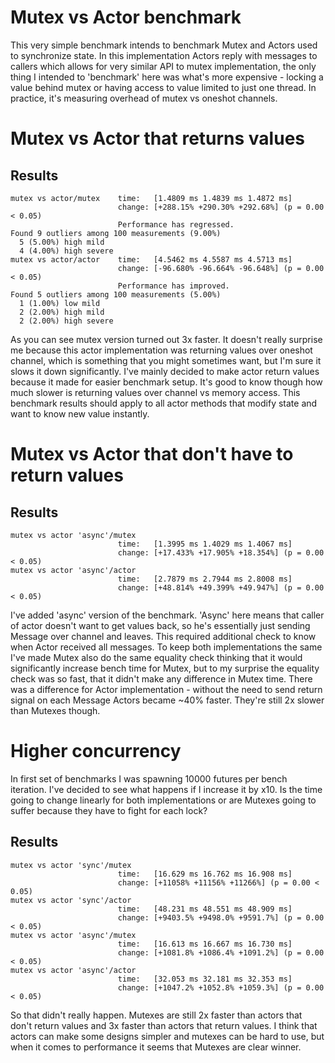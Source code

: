# Mutex vs Actor benchmark
This very simple benchmark intends to benchmark Mutex and Actors used to synchronize state.
In this implementation Actors reply with messages to callers which allows for very similar API to mutex implementation, the only
thing I intended to 'benchmark' here was what's more expensive - locking a value behind mutex or having
access to value limited to just one thread. In practice, it's measuring overhead of mutex vs oneshot channels.

# Mutex vs Actor that returns values
## Results

```
mutex vs actor/mutex    time:   [1.4809 ms 1.4839 ms 1.4872 ms]
                        change: [+288.15% +290.30% +292.68%] (p = 0.00 < 0.05)
                        Performance has regressed.
Found 9 outliers among 100 measurements (9.00%)
  5 (5.00%) high mild
  4 (4.00%) high severe
mutex vs actor/actor    time:   [4.5462 ms 4.5587 ms 4.5713 ms]
                        change: [-96.680% -96.664% -96.648%] (p = 0.00 < 0.05)
                        Performance has improved.
Found 5 outliers among 100 measurements (5.00%)
  1 (1.00%) low mild
  2 (2.00%) high mild
  2 (2.00%) high severe
```

As you can see mutex version turned out 3x faster. It doesn't really surprise me because this actor implementation was returning values
over oneshot channel, which is something that you might sometimes want, but I'm sure it slows it down significantly. I've mainly decided
to make actor return values because it made for easier benchmark setup. It's good to know though how much slower is returning values over channel
vs memory access. This benchmark results should apply to all actor methods that modify state and want to know new value instantly.

# Mutex vs Actor that don't have to return values
## Results

```
mutex vs actor 'async'/mutex
                        time:   [1.3995 ms 1.4029 ms 1.4067 ms]
                        change: [+17.433% +17.905% +18.354%] (p = 0.00 < 0.05)
mutex vs actor 'async'/actor
                        time:   [2.7879 ms 2.7944 ms 2.8008 ms]
                        change: [+48.814% +49.399% +49.947%] (p = 0.00 < 0.05)
```

I've added 'async' version of the benchmark. 'Async' here means that caller of actor doesn't want to get values back, so he's essentially just sending Message over
channel and leaves. This required additional check to know when Actor received all messages. To keep both implementations the same I've made Mutex also do
the same equality check thinking that it would significantly increase bench time for Mutex, but to my surprise the equality check was so fast, that it
didn't make any difference in Mutex time. There was a difference for Actor implementation - without the need to send return signal on each Message
Actors became ~40% faster. They're still 2x slower than Mutexes though. 


# Higher concurrency
In first set of benchmarks I was spawning 10000 futures per bench iteration. I've decided to see what happens if I increase it by x10. Is the time going to change
linearly for both implementations or are Mutexes going to suffer because they have to fight for each lock?

## Results
```
mutex vs actor 'sync'/mutex
                        time:   [16.629 ms 16.762 ms 16.908 ms]
                        change: [+11058% +11156% +11266%] (p = 0.00 < 0.05)
mutex vs actor 'sync'/actor
                        time:   [48.231 ms 48.551 ms 48.909 ms]
                        change: [+9403.5% +9498.0% +9591.7%] (p = 0.00 < 0.05)
mutex vs actor 'async'/mutex
                        time:   [16.613 ms 16.667 ms 16.730 ms]
                        change: [+1081.8% +1086.4% +1091.2%] (p = 0.00 < 0.05)
mutex vs actor 'async'/actor
                        time:   [32.053 ms 32.181 ms 32.353 ms]
                        change: [+1047.2% +1052.8% +1059.3%] (p = 0.00 < 0.05)
```

So that didn't really happen. Mutexes are still 2x faster than actors that don't return values and 3x faster than actors that return values.
I think that actors can make some designs simpler and mutexes can be hard to use, but when it comes to performance it seems that Mutexes
are clear winner.

 
